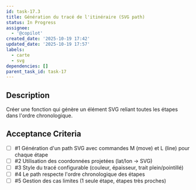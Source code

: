 ```yaml
---
id: task-17.3
title: Génération du tracé de l'itinéraire (SVG path)
status: In Progress
assignee:
  - '@copilot'
created_date: '2025-10-19 17:42'
updated_date: '2025-10-19 17:57'
labels:
  - carte
  - svg
dependencies: []
parent_task_id: task-17
---
```


## Description

<!-- SECTION:DESCRIPTION:BEGIN -->
Créer une fonction qui génère un élément SVG <path> reliant toutes les étapes dans l'ordre chronologique.
<!-- SECTION:DESCRIPTION:END -->

## Acceptance Criteria
<!-- AC:BEGIN -->
- [ ] #1 Génération d'un path SVG avec commandes M (move) et L (line) pour chaque étape
- [ ] #2 Utilisation des coordonnées projetées (lat/lon → SVG)
- [ ] #3 Style du tracé configurable (couleur, épaisseur, trait plein/pointillé)
- [ ] #4 Le path respecte l'ordre chronologique des étapes
- [ ] #5 Gestion des cas limites (1 seule étape, étapes très proches)
<!-- AC:END -->
